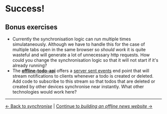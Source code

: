 # Success!

## Bonus exercises

- Currently the synchronisation logic can run multiple times simulataneously.  Although we have to handle this for the case of multiple tabs open in the same browser so *should work* it is quite wasteful and will generate a lot of unnecessary http requests.  How could you change the synchronisation logic so that it will not start if it's already running?
- The **[offline-todo-api](https://github.com/matthew-andrews/offline-todo-api)** offers a [server sent events](http://www.html5rocks.com/en/tutorials/eventsource/basics/) end point that will stream notifications to clients whenever a todo is created or deleted.  Add code to subscribe to this stream so that todos that are deleted or created by other devices synchronise near instantly.  What other technologies would work here?

---

[← Back to *synchronise*](../04-synchronise) | [Continue to *building an offline news website* →](../../05-offline-news)
